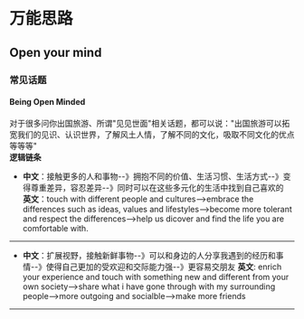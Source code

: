 # 万能思路
## Open your mind
### **常见话题**
#### Being Open Minded
对于很多问你出国旅游、所谓"见见世面"相关话题，都可以说："出国旅游可以拓宽我们的见识、认识世界，了解风土人情，了解不同的文化，吸取不同文化的优点等等等"    
**逻辑链条**    
+ **中文**：接触更多的人和事物--》拥抱不同的价值、生活习惯、生活方式--》变得尊重差异，容忍差异--》同时可以在这些多元化的生活中找到自己喜欢的    
     **英文**：touch with different people and cultures-->embrace the differences such as ideas, values and lifestyles-->become more tolerant and respect the differences-->help us dicover and find the life you are comfortable with.    
___
+ **中文**：扩展视野，接触新鲜事物--》可以和身边的人分享我遇到的经历和事情--》使得自己更加的受欢迎和交际能力强--》更容易交朋友
    **英文**: enrich your experience and touch with something new and different from your own society-->share what i have gone through with my surrounding people-->more outgoing and socialble-->make more friends
___

